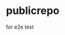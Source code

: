 # publicrepo
for e2e test





























































































































































































































































































































































































































































































































































































































































































































































































































































































































































































































































































































































































































































































































